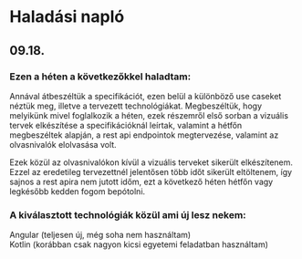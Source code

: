 # Haladási napló
## 09.18.
### Ezen a héten a következőkkel haladtam:

Annával átbeszéltük a specifikációt, ezen belül a különböző use caseket néztük meg, illetve a 
tervezett technológiákat. Megbeszéltük, hogy melyikünk mivel foglalkozik a héten, ezek részemről első sorban
a vizuális tervek elkészítése a specifikációknál leírtak, valamint a hétfőn megbeszéltek alapján,
a rest api endpointok megtervezése, valamint az olvasnivalók elolvasása volt.

Ezek közül az olvasnivalókon kívül a vizuális terveket sikerült elkészítenem. Ezzel az eredetileg tervezettnél jelentősen
több időt sikerült eltöltenem, így sajnos a rest apira nem jutott időm, ezt a következő héten hétfőn vagy legkésőbb
kedden fogom bepótolni.

### A kiválasztott technológiák közül ami új lesz nekem:

Angular (teljesen új, még soha nem használtam)  
Kotlin (korábban csak nagyon kicsi egyetemi feladatban használtam)

